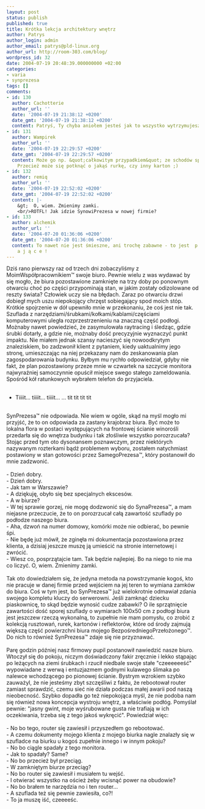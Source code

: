 ```yaml
---
layout: post
status: publish
published: true
title: Krótka lekcja architektury wnętrz
author: Patrys
author_login: admin
author_email: patrys@pld-linux.org
author_url: http://room-303.com/blog/
wordpress_id: 32
date: 2004-07-19 20:48:39.000000000 +02:00
categories:
- varia
- synprezesa
tags: []
comments:
- id: 130
  author: Cachotterie
  author_url: ''
  date: '2004-07-19 21:38:12 +0200'
  date_gmt: '2004-07-19 21:38:12 +0200'
  content: Patryś, Ty chyba aniołem jesteś jak to wszystko wytrzymujesz :&gt;
- id: 131
  author: Wampirek
  author_url: ''
  date: '2004-07-19 22:29:57 +0200'
  date_gmt: '2004-07-19 22:29:57 +0200'
  content: Może go np. &quot;całkowitym przypadkiem&quot; ze schodów spuścicie? ;)
    Przecież może się potknąć o jakąś rurkę, czy inny karton ;)
- id: 132
  author: remiq
  author_url: ''
  date: '2004-07-19 22:52:02 +0200'
  date_gmt: '2004-07-19 22:52:02 +0200'
  content: |-
    &gt;  O, wiem. Zmienimy zamki.
    <br/>ROTFL! Jak idzie SynowiPrezesa w nowej firmie?
- id: 133
  author: alchemik
  author_url: ''
  date: '2004-07-20 01:36:06 +0200'
  date_gmt: '2004-07-20 01:36:06 +0200'
  content: To nawet nie jest śmieszne, ani trochę zabawne - to jest  p r z e r a ż
    a j ą c e !
---
```

Dziś rano pierwszy raz od trzech dni zobaczyliśmy z MoimWspółpracownikiem&trade; swoje biuro. Pewnie wielu z was wydawać by się mogło, że biura pozostawione zamknięte na trzy doby po ponownym otwarciu choć po części przypominają stan, w jakim zostały odizolowane od reszty świata? Człowiek uczy sie na błędach. Zaraz po otwarciu drzwi dobiegł mych uszu niepokojący chrzęst sobiegający spod moich stóp. Krótkie spojrzenie w dół upewniło mnie w przekonaniu, że coś jest nie tak. Szuflada z narzędziami/śrubkami/kołkami/kablami/częściami komputerowymi uległa rozprzestrzenieniu na znaczną część podłogi. Możnaby nawet powiedzieć, że zasymulowała raytracing i śledząc, gdzie śrubki dotarły, a gdzie nie, możnaby dość precyzyjnie wyznaczyć punkt impaktu. Nie miałem jednak szansy nacieszyć się nowoodkrytym znaleziskiem, bo zadzwonił klient z pytaniem, kiedy uaktualnimy jego stronę, umieszczając na niej przekazany nam do zeskanowania plan zagospodarowania budynku. Byłbym mu rychło odpowiedział, gdyby nie fakt, że plan pozostawiony przeze mnie w czwartek na szczycie monitora najwyraźniej samoczynnie opuścił miejsce swego stałego zameldowania. Spośród kół ratunkowych wybrałem telefon do przyjaciela.<br />
<br />
- Tiiiit... tiiiit... tiiiit... ... tit tit tit tit<br />
<br />
SynPrezesa&trade; nie odpowiada. Nie wiem w ogóle, skąd na myśl mogło mi przyjść, że to on odpowiada za zastany krajobraz biura. Być może to lokalna flora w postaci występujących na frontowej ścianie winorośli przedarła się do wnętrza budynku i tak złośliwie wszystko porozrzucała? Stojąc przed tym oto dysonansem poznawczym, przez niektórych nazywanym rozterkami bądź problemem wyboru, zostałem natychmiast postawiony w stan gotowości przez SamegoPrezesa&trade;, który postanowił do mnie zadzwonić.<br />
<br />
- Dzień dobry.<br />
- Dzień dobry.<br />
- Jak tam w Warszawie?<br />
- A dziękuję, obyło się bez specjalnych ekscesów.<br />
- A w biurze?<br />
- W tej sprawie gorzej, nie mogę dodzwonić się do SynaPrezesa&trade;, a mam niejasne przeczucie, że to on porozrzucał całą zawartość szuflady po podłodze naszego biura.<br />
- Aha, dzwoń na numer domowy, komórki może nie odbierać, bo pewnie śpi.<br />
- Nie będę już mówił, że zginęła mi dokumentacja pozostawiona przez klienta, a dzisiaj jeszcze muszę ją umieścić na stronie internetowej i zwrócić.<br />
- Wiesz co, posprzątajcie tam. Tak będzie najlepiej. Bo na niego to nie ma co liczyć. O, wiem. Zmienimy zamki.<br />
<br />
Tak oto dowiedziałem się, że jedyna metoda na powstrzymanie kogoś, kto nie pracuje w danej firmie przed wejściem na jej teren to wymiana zamków do biura. Coś w tym jest, bo SynPrezesa&trade; już wielokrotnie odmawiał zdania swojego kompletu kluczy do serwerowni. Jeśli zamknąć dziecku piaskownicę, to skąd będzie wynosić cudze zabawki? O ile sprzątnięcie zawartości dość sporej szuflady o wymiarach 100x50 cm z podłogi biura jest jeszczew rzeczą wykonalną, to zupełnie nie mam pomysłu, co zrobić z kolekcją rusztowań, rurek, kartonów i reflektorów, które od środy zajmują większą część powierzchni biura mojego BezpośredniegoPrzełożonego&trade;. Do nich to również SynPrezesa&trade; zdaje się nie przyznawać.<br />
<br />
Parę godzin później nasz firmowy pupil postanowił nawiedzić nasze biuro. Wtoczył się do pokoju, niczym doświadczony fakir zręcznie i lekko stąpając po leżących na ziemi śrubkach i rzucił niedbale swoje stałe "czeeeeeeść" wypowiadane z werwą i entuzjazmem godnymi kulawego ślimaka po nalewce wchodzącego po pionowej ścianie. Bystrym wzrokiem szybko zauważyl, że nie jesteśmy zbyt szczęśliwi z faktu, że rebootował router zamiast sprawdzić, czemu sieć nie działa podczas małej awarii pod naszą nieobecność. Szybko dopadła go też niepokojąca myśl, że nie podoba nam się również nowa koncepcja wystroju wnętrz, a właściwie podłóg. Pomyślał pewnie: "jasny gwint, moje wyśrubowane gusta nie trafiają w ich oczekiwania, trzeba się z tego jakoś wykręcić". Powiedział więc:<br />
<br />
- No bo tego, router się zawiesił i przyszedłem go rebootować.<br />
- A czemu dokumenty mojego klienta z mojego biurka nagle znalazły się w szufladce na biurku u kogoś zupełnie innego i w innym pokoju?<br />
- No bo ciągle spadały z tego monitora.<br />
- Jak to spadały? Same?<br />
- No bo przecież był przeciąg.<br />
- W zamkniętym biurze przeciąg?<br />
- No bo router się zawiesił i musiałem tu wejść.<br />
- I otwierać wszystko na oścież żeby wcisnąć power na obudowie?<br />
- No bo brałem te narzędzia no i ten router...<br />
- A szuflada też się pewnie zawiesiła, co?!<br />
- To ja muszę iść, czeeeeśc.

